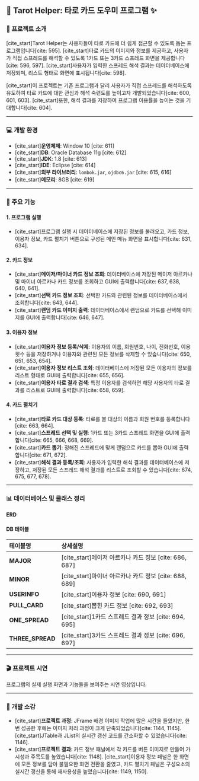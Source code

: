 ## 🔮 Tarot Helper: 타로 카드 도우미 프로그램 ✨

### 📝 프로젝트 소개

[cite_start]Tarot Helper는 사용자들이 타로 카드에 더 쉽게 접근할 수 있도록 돕는 프로그램입니다[cite: 595]. [cite_start]타로 카드의 이미지와 정보를 제공하고, 사용자가 직접 스프레드를 해석할 수 있도록 1카드 또는 3카드 스프레드 화면을 제공합니다[cite: 596, 597]. [cite_start]사용자가 입력한 스프레드 해석 결과는 데이터베이스에 저장되며, 리스트 형태로 화면에 표시됩니다[cite: 598].

[cite_start]이 프로젝트는 기존 프로그램과 달리 사용자가 직접 스프레드를 해석하도록 유도하여 타로 카드에 대한 관심과 해석 숙련도를 높이고자 개발되었습니다[cite: 600, 601, 603]. [cite_start]또한, 해석 결과를 저장하여 프로그램 이용률을 높이는 것을 기대합니다[cite: 604].

***

### 💻 개발 환경

* [cite_start]**운영체제**: Window 10 [cite: 611]
* [cite_start]**DB**: Oracle Database 11g [cite: 612]
* [cite_start]**JDK**: 1.8 [cite: 613]
* [cite_start]**IDE**: Eclipse [cite: 614]
* [cite_start]**외부 라이브러리**: `lombok.jar`, `ojdbc6.jar` [cite: 615, 616]
* [cite_start]**메모리**: 8GB [cite: 619]

***

### 🚀 주요 기능

#### 1. 프로그램 실행
* [cite_start]프로그램 실행 시 데이터베이스에 저장된 정보를 불러오고, 카드 정보, 이용자 정보, 카드 펼치기 버튼으로 구성된 메인 메뉴 화면을 표시합니다[cite: 631, 634].

#### 2. 카드 정보
* [cite_start]**메이저/마이너 카드 정보 조회**: 데이터베이스에 저장된 메이저 아르카나 및 마이너 아르카나 카드 정보를 조회하고 GUI에 출력합니다[cite: 637, 638, 640, 641].
* [cite_start]**선택 카드 정보 조회**: 선택한 카드와 관련된 정보를 데이터베이스에서 조회합니다[cite: 643, 644].
* [cite_start]**랜덤 카드 이미지 출력**: 데이터베이스에서 랜덤으로 카드를 선택해 이미지를 GUI에 출력합니다[cite: 646, 647].

#### 3. 이용자 정보
* [cite_start]**이용자 정보 등록/삭제**: 이용자의 이름, 회원번호, 나이, 전화번호, 이용횟수 등을 저장하거나 이용자와 관련된 모든 정보를 삭제할 수 있습니다[cite: 650, 651, 653, 654].
* [cite_start]**이용자 정보 리스트 조회**: 데이터베이스에 저장된 모든 이용자의 정보를 리스트 형태로 GUI에 출력합니다[cite: 655, 656].
* [cite_start]**이용자 타로 결과 검색**: 특정 이용자를 검색하면 해당 사용자의 타로 결과를 리스트로 GUI에 출력합니다[cite: 658, 659].

#### 4. 카드 펼치기
* [cite_start]**타로 카드 대상 등록**: 타로를 볼 대상의 이름과 회원 번호를 등록합니다[cite: 663, 664].
* [cite_start]**스프레드 선택 및 실행**: 1카드 또는 3카드 스프레드 화면을 GUI에 출력합니다[cite: 665, 666, 668, 669].
* [cite_start]**카드 뽑기**: 정해진 스프레드에 맞게 랜덤으로 카드를 뽑아 GUI에 출력합니다[cite: 671, 672].
* [cite_start]**해석 결과 등록/조회**: 사용자가 입력한 해석 결과를 데이터베이스에 저장하고, 저장된 모든 스프레드 해석 결과를 리스트로 조회할 수 있습니다[cite: 674, 675, 677, 678].

***

### 📊 데이터베이스 및 클래스 정리

#### ERD

#### DB 테이블

| 테이블명 | 상세설명 |
| :--- | :--- |
| **MAJOR** | [cite_start]메이저 아르카나 카드 정보 [cite: 686, 687] |
| **MINOR** | [cite_start]마이너 아르카나 카드 정보 [cite: 688, 689] |
| **USERINFO** | [cite_start]이용자 정보 [cite: 690, 691] |
| **PULL_CARD** | [cite_start]뽑힌 카드 정보 [cite: 692, 693] |
| **ONE_SPREAD** | [cite_start]1카드 스프레드 결과 정보 [cite: 694, 695] |
| **THREE_SPREAD**| [cite_start]3카드 스프레드 결과 정보 [cite: 696, 697] |

***

### 🎬 프로젝트 시연

프로그램의 실제 실행 화면과 기능들을 보여주는 시연 영상입니다.


***

### 📝 개발 소감

* [cite_start]**프로젝트 과정**: JFrame 배경 이미지 작업에 많은 시간을 들였지만, 한번 성공한 후에는 이미지 처리 과정이 크게 단축되었습니다[cite: 1144, 1145]. [cite_start]JTable과 JList의 실시간 갱신 코드를 간소화할 수 있었습니다[cite: 1146].
* [cite_start]**프로젝트 결과**: 카드 정보 패널에서 각 카드를 버튼 이미지로 만들어 가시성과 주목도를 높였습니다[cite: 1148]. [cite_start]이용자 정보 패널은 한 화면에 모든 정보를 담아 불필요한 화면 전환을 줄였고, 카드 펼치기 패널은 구성요소의 실시간 갱신을 통해 재사용성을 높였습니다[cite: 1149, 1150].
